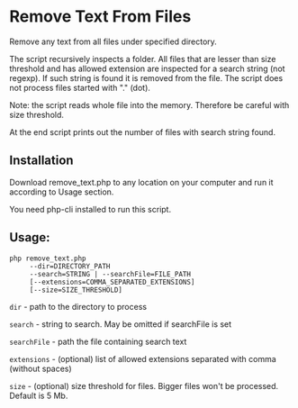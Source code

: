 # Remove Text From Files
Remove any text from all files under specified directory.

The script recursively inspects a folder. All files that are lesser than size threshold
and has allowed extension are inspected for a search string (not regexp).
If such string is found it is removed from the file.
The script does not process files started with "." (dot).

Note: the script reads whole file into the memory. Therefore be careful with size threshold.

At the end script prints out the number of files with search string found.

## Installation
Download remove_text.php to any location on your computer and run it according to Usage section.

You need php-cli installed to run this script.

## Usage:
```
php remove_text.php
     --dir=DIRECTORY_PATH
     --search=STRING | --searchFile=FILE_PATH
     [--extensions=COMMA_SEPARATED_EXTENSIONS]
     [--size=SIZE_THRESHOLD]
```

`dir` - path to the directory to process

`search` - string to search. May be omitted if searchFile is set

`searchFile` - path the file containing search text

`extensions` - (optional) list of allowed extensions separated with comma (without spaces)

`size` - (optional) size threshold for files. Bigger files won't be processed. Default is 5 Mb.
